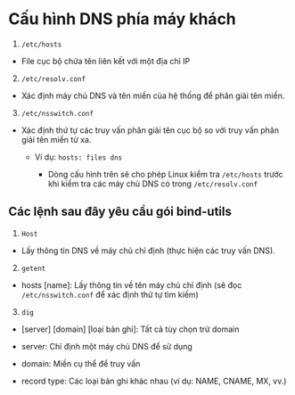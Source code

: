# Cấu hình DNS phía máy khách

1. `/etc/hosts`

- File cục bộ chứa tên liên kết với một địa chỉ IP 

2. `/etc/resolv.conf`  

- Xác định máy chủ DNS và tên miền của hệ thống để phân giải tên miền. 

3. `/etc/nsswitch.conf`  

- Xác định thứ tự các truy vấn phân giải tên cục bộ so với truy vấn phân giải tên miền từ xa.      
   
   	+ Ví dụ: `hosts: files dns` 
       
       	+ Dòng cấu hình trên sẽ cho phép Linux kiểm tra `/etc/hosts` trước khi kiểm tra các máy chủ DNS có trong `/etc/resolv.conf` 


## Các lệnh sau đây yêu cầu gói bind-utils 

1. `Host` 

- Lấy thông tin DNS về máy chủ chỉ định (thực hiện các truy vấn DNS). 

2. `getent`  

- hosts [name]: Lấy thông tin về tên máy chủ chỉ định (sẽ đọc `/etc/nsswitch.conf` để xác định thứ tự tìm kiếm) 

3. `dig`

- [server] [domain] [loại bản ghi]: Tất cả tùy chọn trừ domain  

- server: Chỉ định một máy chủ DNS để sử dụng  

- domain: Miền cụ thể để truy vấn  

- record type: Các loại bản ghi khác nhau (ví dụ: NAME, CNAME, MX, vv.) 